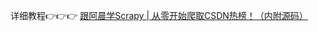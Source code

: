 详细教程👉👉👉 [跟阿晨学Scrapy | 从零开始爬取CSDN热榜！（内附源码）](https://blog.csdn.net/weixin_44610216/article/details/119064174)